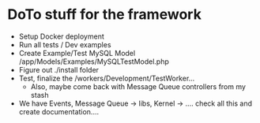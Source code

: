 # DoTo stuff for the framework

- Setup Docker deployment
- Run all tests / Dev examples
- Create Example/Test MySQL Model /app/Models/Examples/MySQLTestModel.php
- Figure out ./install folder
- Test, finalize the /workers/Development/TestWorker...
  - Also, maybe come back with Message Queue controllers from my stash
- We have Events, Message Queue -> libs, Kernel -> .... check all this and create documentation....
